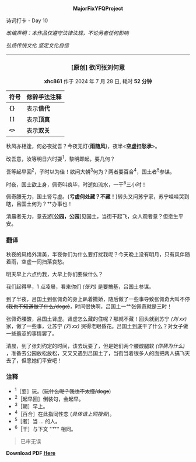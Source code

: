 **<center>MajorFixYFQProject</center>**

<p color=red>诗词打卡 - Day 10</p>

*改编声明：本作品仅遵守法律法规，不论另者任何影响*

*弘扬传统文化 坚定文化自信*

---

<h3><center><b>[原创]</b> 欲问张刘何意</center></h3>

<center><b>xhc861</b> 作于 2024 年 7 月 28 日, 耗时 <b>52 分钟</b></center>

| 符号 | 修辞手法注释 |
| ---- | ------------ |
| **`{}`** | 表示**借代** |
| **`[]`** | 表示**顶真** |
| **`<>`** | 表示**双关** |

秋风亦相逢，何必夜扰吾？今夜无灯{**雨随风**}，夜半&lt;**空虚扫愁承**&gt;。

改吾意，汝等明日六时耍<sup>1</sup>，黎明即起，耍几何？

吾等起早回<sup>2</sup>，子时以为佳！欲问大朝<sup>3</sup>何为？两者耍百合<sup>4</sup>，国土者<sup>5</sup>参谋。

时夜，国土欲上身，佩奇叫疯毕，时逝如流水，一干<sup>6</sup>三小时！

佩奇腰无力，国土肾亏虚。{**亏虚何处藏？不藏！**}转头又问苏宁家，苏宁哇哇哭到瞎，吕国土何为？艹办事也！

清晨者无力，意去游[**公园，公园**]见国土，当街干起飞，众人观者意？但愿生平安。

### 翻译

秋夜的风格外清美，半夜你们为什么要打扰我呢？今天晚上没有明月，只有风伴随着雨，空虚一同扫落哀愁。

明天早上六点约我，大早上你们要做什么？

我们起得早，1 点凌晨，看来你们 *(张刘)* 是要搞基，吕国土参谋。

到了半夜，吕国土到张佩奇的身上趴着撒娇，随后做了一些事导致张佩奇大叫不停 ~~(我也不知道做了什么/doge)~~，时间很快啊，吕国土一艹张佩奇就是三时！

张佩奇腰酸，吕国土肾虚。肾虚怎么藏的住呢？那就不藏！回头就到苏宁 *(刘 xx)* 家，做了一些事，让苏宁 *(刘 xx)* 哭得老眼昏花。吕国土到底干了什么？对女子做一些羞涩的事情罢了。

清晨，到了张刘约定的时间，该去玩耍了，但是她们两个腰酸腿软 *(你猜为什么)* ，准备去公园放松放松，又又又遇到吕国土了，当街当着很多人的面把两人搞飞天去了，但愿她们平安吧！

### 注释

- <sup>1</sup>［耍］玩。(~~玩什么呢？我也不太懂/doge~~)
- <sup>2</sup>［起早回］倒装句，会起早。
- <sup>3</sup>［朝］早上。
- <sup>4</sup>［百合］在此指同性恋 (*具体请上网搜索*)。
- <sup>5</sup>［者］当 ... 的人。
- <sup>6</sup>［干］与下文 "艹" 相同。

> 已审无误

**Download PDF [Here](https://about.siiway.top/YFQProject/poem/10-欲问张刘何意.pdf ':ignore')**